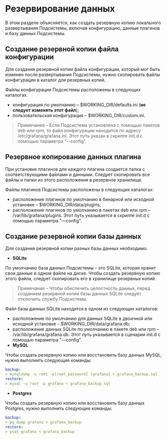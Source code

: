 # Резервирование данных

В этом разделе объясняется, как создать резервную копию локального развертывания Подсистемы, включая конфигурацию, данные плагинов и базу данных Подсистемы.

## Создание резервной копии файла конфигурации

Для создания резервной копии файла конфигурации, который мог быть изменен после развертывания Подсистемы, нужно скопировать файлы конфигурации в каталог для резервных копий.

Файлы конфигурации Подсистемы расположены в следующих каталогах:

- конфигурация по умолчанию – $WORKING_DIR/defaults.ini (**не следует изменять этот файл**);
- пользовательская конфигурация – $WORKING_DIR/custom.ini.

> Примечание – Если Подсистема установлена с помощью пакетов deb или rpm, то файл конфигурации находится по адресу /etc/grafana/grafana.ini. Этот путь указан в скрипте init.d с помощью параметра "--config".

## Резервное копирование данных плагина

При установке плагинов для каждого плагина создается папка с соответствующими файлами и данными. Следует скопировать все файлы и папки из этого расположения в резервное хранилище.

Файлы плагинов Подсистемы расположены в следующих каталогах:

- расположение плагинов по умолчанию в бинарной или исходной установке – $WORKING_DIR/data/plugins;
- расположение плагинов по умолчанию в пакетах deb или rpm – /var/lib/grafana/plugins. Этот путь указывается в скрипте init.d с помощью параметра "—config".

## Создание резервной копии базы данных

Для создания резервной копии разных базы данных необходимо:

- **SQLite**

По умолчанию база данных Подсистемы – это SQLite, которая хранит свои данные в одном файле на диске. Чтобы создать резервную копию этого файла, следует скопировать его в хранилище резервных копий.

> Примечание – Чтобы обеспечить целостность данных, перед созданием резервной копии базы данных SQLite следует отключить службу Подсистемы.

Файл базы данных SQLite находится в одном из следующих каталогов:

- расположение по умолчанию для данных SQLite в двоичной или исходной установке – $WORKING_DIR/data/grafana.db;
- расположение данных SQLite по умолчанию в пакете deb или rpm – /var/lib/grafana/grafana.db. Этот путь указывается в сценарии init.d с помощью параметра "—config".
- **MySQL**

Чтобы создать резервную копию или восстановить базу данных MySQL, нужно выполнить следующие команды:

```yaml
backup:
> mysqldump -u root -p[root_password] [grafana] > grafana_backup.sql
restore:
> mysql -u root -p grafana < grafana_backup.sql
```

- **Postgres**

Чтобы создать резервную копию или восстановить базу данных Postgres, нужно выполнить следующие команды:

```yaml
backup:
> pg_dump grafana > grafana_backup
restore:
> psql grafana < grafana_backup
```